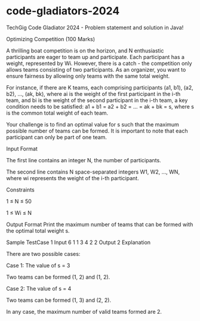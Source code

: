 # code-gladiators-2024
TechGig Code Gladiator 2024 - Problem statement and solution in Java!


Optimizing Competition (100 Marks)

A thrilling boat competition is on the horizon, and N enthusiastic participants are eager to team up and participate. Each participant has a weight, represented by Wi. However, there is a catch - the competition only allows teams consisting of two participants. As an organizer, you want to ensure fairness by allowing only teams with the same total weight.

For instance, if there are K teams, each comprising participants (a1, b1), (a2, b2), ..., (ak, bk), where ai is the weight of the first participant in the i-th team, and bi is the weight of the second participant in the i-th team, a key condition needs to be satisfied: a1 + b1 = a2 + b2 = ... = ak + bk = s, where s is the common total weight of each team.

Your challenge is to find an optimal value for s such that the maximum possible number of teams can be formed. It is important to note that each participant can only be part of one team.



Input Format

The first line contains an integer N, the number of participants.

The second line contains N space-separated integers W1, W2, ..., WN, where wi represents the weight of the i-th participant.


Constraints

1 ≤ N ≤ 50

1 ≤ Wi ≤ N


Output Format
Print the maximum number of teams that can be formed with the optimal total weight s.

Sample TestCase 1
Input
6
1 1 3 4 2 2
Output
2
Explanation

There are two possible cases:

Case 1: The value of s = 3

Two teams can be formed (1, 2) and (1, 2).

Case 2: The value of s = 4

Two teams can be formed (1, 3) and (2, 2).

In any case, the maximum number of valid teams formed are 2.

